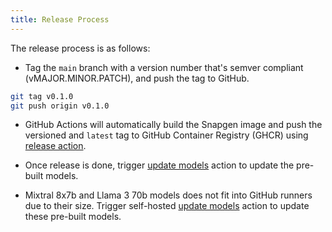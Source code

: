 ```yaml
---
title: Release Process
---
```


The release process is as follows:

- Tag the `main` branch with a version number that's semver compliant (vMAJOR.MINOR.PATCH), and push the tag to GitHub.

```bash
git tag v0.1.0
git push origin v0.1.0
```

- GitHub Actions will automatically build the Snapgen image and push the versioned and `latest` tag to GitHub Container Registry (GHCR) using [release action](https://github.com/sozercan/snapgen/actions/workflows/release.yaml).

- Once release is done, trigger [update models](https://github.com/sozercan/snapgen/actions/workflows/update-models.yaml) action to update the pre-built models.

- Mixtral 8x7b and Llama 3 70b models does not fit into GitHub runners due to their size. Trigger self-hosted [update models](https://github.com/sozercan/snapgen/actions/workflows/update-models-self.yaml) action to update these pre-built models.
